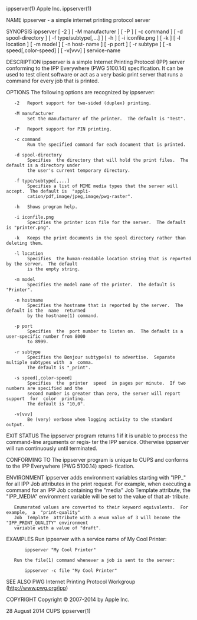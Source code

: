 ippserver(1)                                  Apple Inc.                                  ippserver(1)

NAME
       ippserver - a simple internet printing protocol server

SYNOPSIS
       ippserver  [  -2  ]  [  -M  manufacturer  ]  [  -P ] [ -c command ] [ -d spool-directory ] [ -f
       type/subtype[,...]  ] [ -h ] [ -i iconfile.png ] [ -k ] [ -l location ] [ -m model ] [ -n host‐
       name ] [ -p port ] [ -r subtype ] [ -s speed[,color-speed] ] [ -v[vvv] ] service-name

DESCRIPTION
       ippserver  is a simple Internet Printing Protocol (IPP) server conforming to the IPP Everywhere
       (PWG 5100.14) specification. It can be used to test client software or  act  as  a  very  basic
       print server that runs a command for every job that is printed.

OPTIONS
       The following options are recognized by ippserver:

       -2   Report support for two-sided (duplex) printing.

       -M manufacturer
            Set the manufacturer of the printer.  The default is "Test".

       -P   Report support for PIN printing.

       -c command
            Run the specified command for each document that is printed.

       -d spool-directory
            Specifies  the directory that will hold the print files.  The default is a directory under
            the user's current temporary directory.

       -f type/subtype[,...]
            Specifies a list of MIME media types that the server will accept.  The default is  "appli‐
            cation/pdf,image/jpeg,image/pwg-raster".

       -h   Shows program help.

       -i iconfile.png
            Specifies the printer icon file for the server.  The default is "printer.png".

       -k   Keeps the print documents in the spool directory rather than deleting them.

       -l location
            Specifies  the human-readable location string that is reported by the server.  The default
            is the empty string.

       -m model
            Specifies the model name of the printer.  The default is "Printer".

       -n hostname
            Specifies the hostname that is reported by the server.  The default is the  name  returned
            by the hostname(1) command.

       -p port
            Specifies  the  port number to listen on.  The default is a user-specific number from 8000
            to 8999.

       -r subtype
            Specifies the Bonjour subtype(s) to advertise.  Separate multiple subtypes with  a  comma.
            The default is "_print".

       -s speed[,color-speed]
            Specifies  the  printer  speed  in pages per minute.  If two numbers are specified and the
            second number is greater than zero, the server will report  support  for  color  printing.
            The default is "10,0".

       -v[vvv]
            Be (very) verbose when logging activity to the standard output.

EXIT STATUS
       The ippserver program returns 1 if it is unable to process the command-line arguments or regis‐
       ter the IPP service.  Otherwise ippserver will run continuously until terminated.

CONFORMING TO
       The ippserver program is unique to CUPS and conforms to the IPP Everywhere (PWG 5100.14) speci‐
       fication.

ENVIRONMENT
       ippserver  adds  environment  variables  starting with "IPP_" for all IPP Job attributes in the
       print request.  For example, when executing a command for an IPP Job containing the "media" Job
       Template  attribute,  the "IPP_MEDIA" environment variable will be set to the value of that at‐
       tribute.

       Enumerated values are converted to their keyword equivalents.  For example,  a  "print-quality"
       Job  Template  attribute with a enum value of 3 will become the "IPP_PRINT_QUALITY" environment
       variable with a value of "draft".

EXAMPLES
       Run ippserver with a service name of My Cool Printer:

           ippserver "My Cool Printer"

       Run the file(1) command whenever a job is sent to the server:

           ippserver -c file "My Cool Printer"

SEE ALSO
       PWG Internet Printing Protocol Workgroup (http://www.pwg.org/ipp)

COPYRIGHT
       Copyright © 2007-2014 by Apple Inc.

28 August 2014                                   CUPS                                     ippserver(1)

